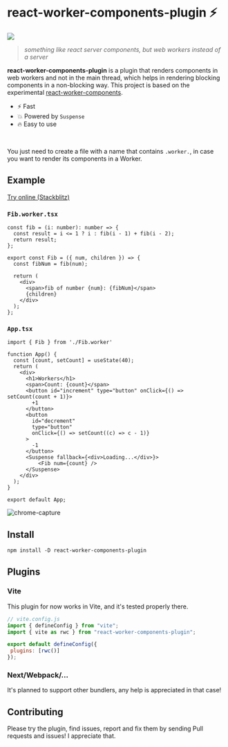 # react-worker-components-plugin ⚡

![](https://img.shields.io/static/v1?label=mode&message=experimental&color=red)

> *something like react server components, but web workers instead of a server*

**react-worker-components-plugin** is a plugin that renders components in web workers and not in the main thread, which helps in rendering blocking components in a non-blocking way.  This project is based on the experimental [react-worker-components](https://github.com/dai-shi/react-worker-components).

- ⚡ Fast
- 💥 Powered by `Suspense`
- 🔥 Easy to use

<br />

You just need to create a file with a name that contains `.worker.`, in case you want to render its components in a Worker. 

## Example 
[Try online (Stackblitz)](https://stackblitz.com/edit/vitejs-vite-eneunr)

### `Fib.worker.tsx`
```tsx
const fib = (i: number): number => {
  const result = i <= 1 ? i : fib(i - 1) + fib(i - 2);
  return result;
};

export const Fib = ({ num, children }) => {
  const fibNum = fib(num); 

  return (
    <div>
      <span>fib of number {num}: {fibNum}</span>
      {children}
    </div>
  );
};
```
### `App.tsx`
```tsx
import { Fib } from './Fib.worker'

function App() {
  const [count, setCount] = useState(40);
  return (
    <div>
      <h1>Workers</h1>
      <span>Count: {count}</span>
      <button id="increment" type="button" onClick={() => setCount(count + 1)}>
        +1
      </button>
      <button
        id="decrement"
        type="button"
        onClick={() => setCount((c) => c - 1)}
      >
        -1
      </button>
      <Suspense fallback={<div>Loading...</div>}>
	      <Fib num={count} />
      </Suspense>
    </div>
  );
}

export default App;

```

![chrome-capture](https://user-images.githubusercontent.com/37929992/153716004-8e4bd404-47ce-4a60-8931-db11018a4967.gif)


## Install
```
npm install -D react-worker-components-plugin
```
 ## Plugins
 ### Vite 
 This plugin for now works in Vite, and it's tested properly there.
 ```js
 // vite.config.js
import { defineConfig } from "vite";
import { vite as rwc } from "react-worker-components-plugin";

export default defineConfig({
  plugins: [rwc()]
});
```

### Next/Webpack/...
It's planned to support other bundlers, any help is appreciated in that case!

## Contributing 
Please try the plugin, find issues, report and fix them by sending Pull requests and issues! I appreciate that. 
